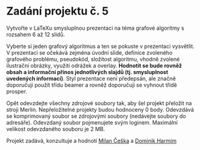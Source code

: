 # Zadání projektu č. 5
Vytvořte v LaTeXu smysluplnou prezentaci na téma grafové algoritmy s rozsahem 6 až 12 slidů.

Vyberte si jeden grafový algoritmus a ten se pokuste v prezentaci vysvětlit. V prezentaci se očekává zejména úvodní slide, definice zvoleného grafového problému, pseudokód, složitost algoritmu, vhodně zvolené ilustrační obrázky, využití odrážek a overlay. **Hodnotit se bude rovněž obsah a informační přínos jednotlivých slajdů (tj. smysluplnost uvedených informací)**. Styl prezentace není předepsán, ale značně doporučuji použít třídu beamer a rovněž doporučuji se vyhnout třídě prosper. 

Opět odevzdejte všechny zdrojové soubory tak, aby šel projekt přeložit na stroji Merlin. Nepřeložitelné projekty budou hodnoceny 0 body. Odevzdává se komprimovaný soubor se zdrojovými soubory (nedávejte soubory do adresáře). Odevzdaný soubor pojmenujete svým loginem. Maximální velikost odevzdaného souboru je 2 MB.

Projekt zadává, konzultuje a hodnotí [Milan Češka](http://www.fit.vutbr.cz/~ceskam) a [Dominik Harmim](http://www.fit.vutbr.cz/~iharmim)

